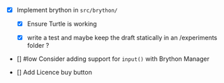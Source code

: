 - [x] Implement brython in `src/brython/`
    - [x] Ensure Turtle is working
    - [x] write a test and maybe keep the draft statically in an /experiments folder ? 



- [] #low Consider adding support for `input()` with Brython Manager


- [] Add Licence buy button